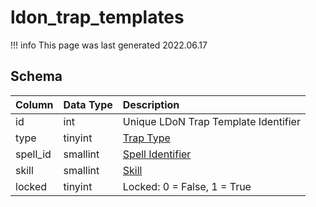 # ldon_trap_templates

!!! info
	This page was last generated 2022.06.17

## Schema

| Column | Data Type | Description |
| :--- | :--- | :--- |
| id | int | Unique LDoN Trap Template Identifier |
| type | tinyint | [Trap Type](../../../../server/zones/trap-types) |
| spell_id | smallint | [Spell Identifier](spells_new.md) |
| skill | smallint | [Skill](../../../../server/player/skills) |
| locked | tinyint | Locked: 0 = False, 1 = True |

